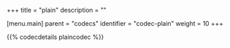 +++
title = "plain"
description = ""

[menu.main]
parent = "codecs"
identifier = "codec-plain"
weight = 10
+++

{{% codecdetails plaincodec %}}